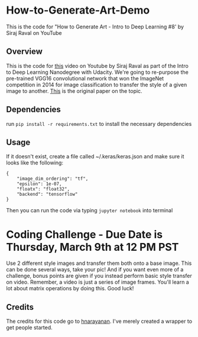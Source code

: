 # How-to-Generate-Art-Demo
This is the code for "How to Generate Art - Intro to Deep Learning #8' by Siraj Raval on YouTube

## Overview

This is the code for [this](https://youtu.be/Oex0eWoU7AQ) video on Youtube by Siraj Raval as part of the Intro to Deep Learning Nanodegree with Udacity. We're going to re-purpose the pre-trained VGG16 convolutional network that won the ImageNet competition in 2014 for image classification to transfer the style of a given image to another. [This](https://arxiv.org/abs/1508.06576) is the original paper on the topic.


## Dependencies

run `pip install -r requirements.txt` to install the necessary dependencies


## Usage

If it doesn't exist, create a file called ~/.keras/keras.json and make sure it looks like the following:

   ````
   {
       "image_dim_ordering": "tf",
       "epsilon": 1e-07,
       "floatx": "float32",
       "backend": "tensorflow"
   }
   ````

Then you can run the code via typing `jupyter notebook` into terminal


# Coding Challenge - Due Date is Thursday, March 9th at 12 PM PST

Use 2 different style images and transfer them both onto a base image. This can be done several ways, take your pic! And if you want even more of a challenge, bonus points are given if you instead perform basic style transfer on video. Remember, a video is just a series of image frames. You'll learn a lot about matrix operations by doing this. Good luck!


## Credits


The credits for this code go to [hnarayanan](https://github.com/hnarayanan/artistic-style-transfer). I've merely created a wrapper to get people started.




